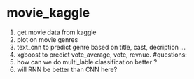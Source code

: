 # movie_kaggle
1. get movie data from kaggle 
2. plot on movie genres 
3. text_cnn to predict genre based on title, cast, decription ... 
4. xgboost to predict vote_average, vote, revnue.
#questions:
1. how can we do multi_lable classification better ?
2. will RNN be better than CNN here?
